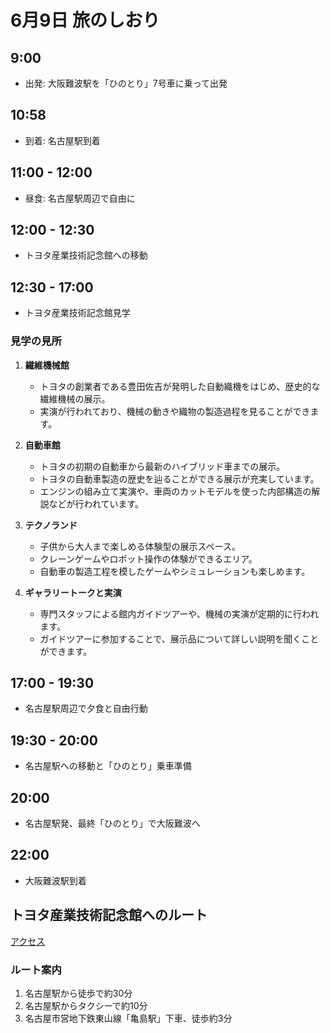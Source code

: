 # 6月9日 旅のしおり

## 9:00
- 出発: 大阪難波駅を「ひのとり」7号車に乗って出発

## 10:58
- 到着: 名古屋駅到着

## 11:00 - 12:00
- 昼食: 名古屋駅周辺で自由に

## 12:00 - 12:30
- トヨタ産業技術記念館への移動

## 12:30 - 17:00
- トヨタ産業技術記念館見学

### 見学の見所
1. **繊維機械館**
   - トヨタの創業者である豊田佐吉が発明した自動織機をはじめ、歴史的な繊維機械の展示。
   - 実演が行われており、機械の動きや織物の製造過程を見ることができます。

2. **自動車館**
   - トヨタの初期の自動車から最新のハイブリッド車までの展示。
   - トヨタの自動車製造の歴史を辿ることができる展示が充実しています。
   - エンジンの組み立て実演や、車両のカットモデルを使った内部構造の解説などが行われています。

3. **テクノランド**
   - 子供から大人まで楽しめる体験型の展示スペース。
   - クレーンゲームやロボット操作の体験ができるエリア。
   - 自動車の製造工程を模したゲームやシミュレーションも楽しめます。

4. **ギャラリートークと実演**
   - 専門スタッフによる館内ガイドツアーや、機械の実演が定期的に行われます。
   - ガイドツアーに参加することで、展示品について詳しい説明を聞くことができます。

## 17:00 - 19:30
- 名古屋駅周辺で夕食と自由行動

## 19:30 - 20:00
- 名古屋駅への移動と「ひのとり」乗車準備

## 20:00
- 名古屋駅発、最終「ひのとり」で大阪難波へ

## 22:00
- 大阪難波駅到着

## トヨタ産業技術記念館へのルート
[アクセス](https://www.tcmit.org/visit/access/)

### ルート案内
1. 名古屋駅から徒歩で約30分
2. 名古屋駅からタクシーで約10分
3. 名古屋市営地下鉄東山線「亀島駅」下車、徒歩約3分
